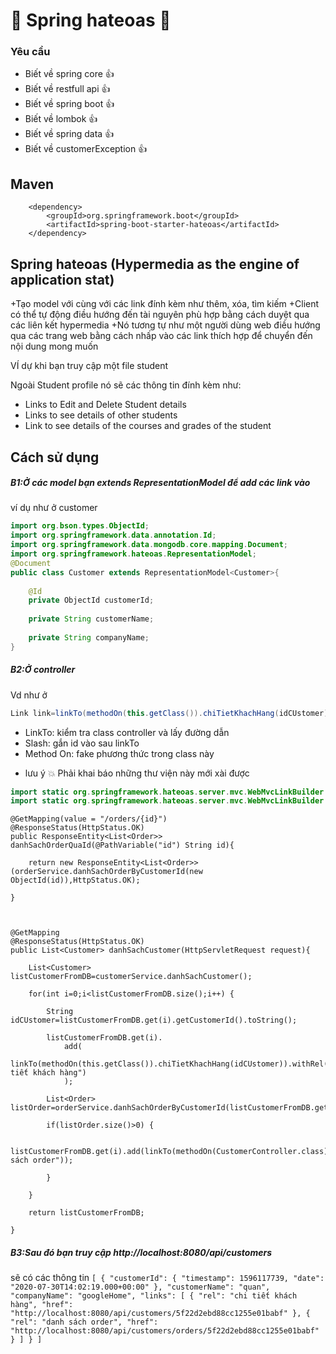 # :leaves:  Spring hateoas :leaves:

### Yêu cầu
- Biết về spring core  :thumbsup:
- Biết về restfull api :thumbsup:
- Biết về spring boot :thumbsup:
- Biết về lombok :thumbsup:
- Biết về spring data :thumbsup:
- Biết về customerException :thumbsup:
## Maven
<!-- spring hateous -->
		<dependency>
			<groupId>org.springframework.boot</groupId>
			<artifactId>spring-boot-starter-hateoas</artifactId>
		</dependency>
## Spring hateoas (Hypermedia as the engine of application stat)
+Tạo model với cùng với các link đính kèm như thêm, xóa, tìm kiếm 
+Client có thể tự động điều hướng đến tài nguyên phù hợp bằng cách
 duyệt qua các liên kết hypermedia
+Nó tương tự như một người dùng web điều hướng qua các trang web bằng
cách nhấp vào các link thích hợp để chuyển đến nội dung mong muốn

VÍ dự khi bạn truy cập một file student

Ngoài Student profile nó sẽ các thông tin đính kèm như:
- Links to Edit and Delete Student details
- Links to see details of other students
- Link to see details of the courses and grades of the student

## Cách sử dụng
##### B1:Ở các model bạn extends RepresentationModel<T> để add các link vào

ví dụ như ở customer
```java
import org.bson.types.ObjectId;
import org.springframework.data.annotation.Id;
import org.springframework.data.mongodb.core.mapping.Document;
import org.springframework.hateoas.RepresentationModel;
@Document
public class Customer extends RepresentationModel<Customer>{
	
	@Id
	private ObjectId customerId;
	
    private String customerName;
    
    private String companyName;
}

```
##### B2:Ở controller 
Vd như ở 
```java
Link link=linkTo(methodOn(this.getClass()).chiTietKhachHang(idCUstomer)).withRel("chi tiết khách hàng")
```

- LinkTo: kiểm tra class controller và lấy đường dẫn
- Slash: gắn id vào sau linkTo
- Method On: fake phương thức trong class này

* lưu ý :boom:
Phải khai báo những thư viện này mới xài được

```java
import static org.springframework.hateoas.server.mvc.WebMvcLinkBuilder.methodOn;
import static org.springframework.hateoas.server.mvc.WebMvcLinkBuilder.linkTo;

```

	@GetMapping(value = "/orders/{id}")
	@ResponseStatus(HttpStatus.OK)
	public ResponseEntity<List<Order>> danhSachOrderQuaId(@PathVariable("id") String id){
		
		return new ResponseEntity<List<Order>>(orderService.danhSachOrderByCustomerId(new ObjectId(id)),HttpStatus.OK);

	}

	

	@GetMapping
	@ResponseStatus(HttpStatus.OK)
	public List<Customer> danhSachCustomer(HttpServletRequest request){

		List<Customer> listCustomerFromDB=customerService.danhSachCustomer();
		
		for(int i=0;i<listCustomerFromDB.size();i++) {
			
			String idCUstomer=listCustomerFromDB.get(i).getCustomerId().toString();
			
			listCustomerFromDB.get(i).
				add(
					linkTo(methodOn(this.getClass()).chiTietKhachHang(idCUstomer)).withRel("chi tiết khách hàng")
				);
			
			List<Order> listOrder=orderService.danhSachOrderByCustomerId(listCustomerFromDB.get(i).getCustomerId());
			
			if(listOrder.size()>0) {

				listCustomerFromDB.get(i).add(linkTo(methodOn(CustomerController.class).danhSachOrderQuaId(idCUstomer)).withRel("danh sách order"));

			}

		}

		return listCustomerFromDB;

	}

##### B3:Sau đó bạn truy cập http://localhost:8080/api/customers

sẽ có các thông tin
`[
    {
        "customerId": {
            "timestamp": 1596117739,
            "date": "2020-07-30T14:02:19.000+00:00"
        },
        "customerName": "quan",
        "companyName": "googleHome",
        "links": [
            {
                "rel": "chi tiết khách hàng",
                "href": "http://localhost:8080/api/customers/5f22d2ebd88cc1255e01babf"
            },
            {
                "rel": "danh sách order",
                "href": "http://localhost:8080/api/customers/orders/5f22d2ebd88cc1255e01babf"
            }
        ]
    }
 ]`
 
